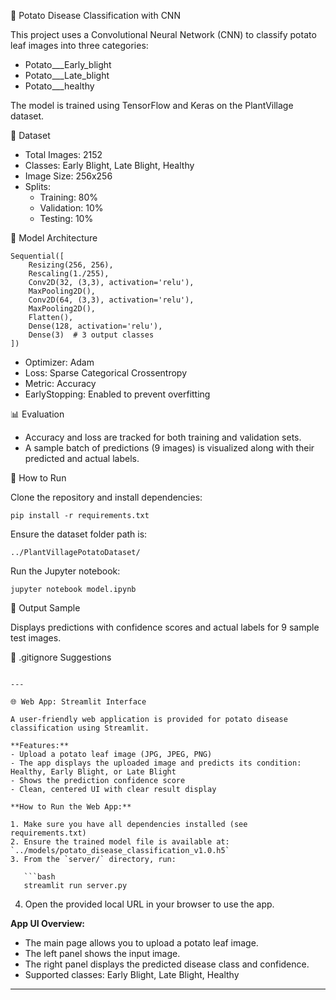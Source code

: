 🥔 Potato Disease Classification with CNN

This project uses a Convolutional Neural Network (CNN) to classify potato leaf images into three categories:

- Potato___Early_blight
- Potato___Late_blight
- Potato___healthy

The model is trained using TensorFlow and Keras on the PlantVillage dataset.

📂 Dataset

- Total Images: 2152
- Classes: Early Blight, Late Blight, Healthy
- Image Size: 256x256
- Splits:
  - Training: 80%
  - Validation: 10%
  - Testing: 10%

🧠 Model Architecture

```
Sequential([
    Resizing(256, 256),
    Rescaling(1./255),
    Conv2D(32, (3,3), activation='relu'),
    MaxPooling2D(),
    Conv2D(64, (3,3), activation='relu'),
    MaxPooling2D(),
    Flatten(),
    Dense(128, activation='relu'),
    Dense(3)  # 3 output classes
])
```

- Optimizer: Adam
- Loss: Sparse Categorical Crossentropy
- Metric: Accuracy
- EarlyStopping: Enabled to prevent overfitting

📊 Evaluation

- Accuracy and loss are tracked for both training and validation sets.
- A sample batch of predictions (9 images) is visualized along with their predicted and actual labels.

🚀 How to Run

Clone the repository and install dependencies:

```
pip install -r requirements.txt
```

Ensure the dataset folder path is:

```
../PlantVillagePotatoDataset/
```

Run the Jupyter notebook:

```
jupyter notebook model.ipynb
```

📝 Output Sample

Displays predictions with confidence scores and actual labels for 9 sample test images.

📌 .gitignore Suggestions

```

---

🌐 Web App: Streamlit Interface

A user-friendly web application is provided for potato disease classification using Streamlit.

**Features:**
- Upload a potato leaf image (JPG, JPEG, PNG)
- The app displays the uploaded image and predicts its condition: Healthy, Early Blight, or Late Blight
- Shows the prediction confidence score
- Clean, centered UI with clear result display

**How to Run the Web App:**

1. Make sure you have all dependencies installed (see requirements.txt)
2. Ensure the trained model file is available at: `../models/potato_disease_classification_v1.0.h5`
3. From the `server/` directory, run:

   ```bash
   streamlit run server.py
   ```

4. Open the provided local URL in your browser to use the app.

**App UI Overview:**
- The main page allows you to upload a potato leaf image.
- The left panel shows the input image.
- The right panel displays the predicted disease class and confidence.
- Supported classes: Early Blight, Late Blight, Healthy



---

